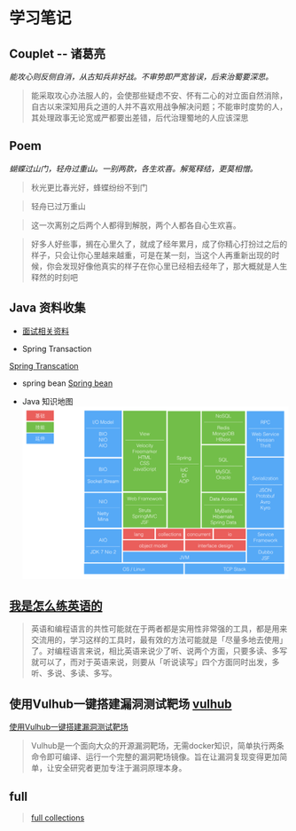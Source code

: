 # 学习笔记

## Couplet -- 诸葛亮

*能攻心则反侧自消，从古知兵非好战。不审势即严宽皆误，后来治蜀要深思。*
> 能采取攻心办法服人的，会使那些疑虑不安、怀有二心的对立面自然消除，自古以来深知用兵之道的人并不喜欢用战争解决问题；不能审时度势的人，其处理政事无论宽或严都要出差错，后代治理蜀地的人应该深思

## Poem

*蝴蝶过山门，轻舟过重山。一别两款，各生欢喜。解冤释结，更莫相憎。*

> 秋光更比春光好，蜂蝶纷纷不到门

> 轻舟已过万重山

> 这一次离别之后两个人都得到解脱，两个人都各自心生欢喜。

> 好多人好些事，搁在心里久了，就成了经年累月，成了你精心打扮过之后的样子，只会让你心里越来越重，可是在某一刻，当这个人再重新出现的时候，你会发现好像他真实的样子在你心里已经相去经年了，那大概就是人生释然的时刻吧
## Java 资料收集

* [面试相关资料](docs/note/awesome-interview.md)

* Spring Transaction

[Spring Transcation](docs/note/java/spring-transaction.md)

* spring bean
[Spring bean](docs/note/java/spring-bean.md)

* Java 知识地图
![](./docs/note/java/img/knowleagemap.jpg)

## [我是怎么练英语的](https://dsdshcym.github.io/blog/2017/09/24/how-do-i-practice-my-english/)
> 英语和编程语言的共性可能就在于两者都是实用性非常强的工具，都是用来交流用的，学习这样的工具时，最有效的方法可能就是「尽量多地去使用」了。对编程语言来说，相比英语来说少了听、说两个方面，只要多读、多写就可以了，而对于英语来说，则要从「听说读写」四个方面同时出发，多听、多说、多读、多写。


## 使用Vulhub一键搭建漏洞测试靶场 [vulhub](https://github.com/vulhub/vulhub)
[使用Vulhub一键搭建漏洞测试靶场](https://vulhub.org)
> Vulhub是一个面向大众的开源漏洞靶场，无需docker知识，简单执行两条命令即可编译、运行一个完整的漏洞靶场镜像。旨在让漏洞复现变得更加简单，让安全研究者更加专注于漏洞原理本身。

## full
> [full collections](https://lucid-pasteur-eae010.netlify.com/docs/notes.html)
